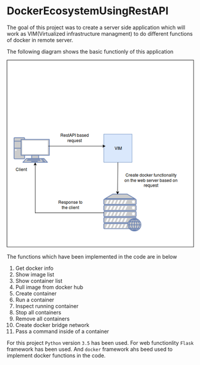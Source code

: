 # DockerEcosystemUsingRestAPI

The goal of this project was to create a server side application which will work as VIM(Virtualized infrastructure managment) to do different functions of docker in remote server. 

The following diagram shows the basic functionly of this application
 
<img src = "images/Dockerecosystem.png">

The functions which have been implemented in the code are in below 

1. Get docker info
2. Show image list
3. Show container list
4. Pull image from docker hub
5. Create container 
6. Run a container
7. Inspect running container
8. Stop all containers
9. Remove all containers
10. Create docker bridge network
11. Pass a command inside of a container

For this project `Python` version `3.5` has been used. For web functionlity `Flask` framework has been used. And `docker` framework ahs beed used to implement docker functions in the code. 
